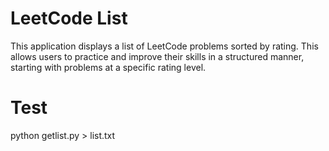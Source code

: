 # LeetCode List
This application displays a list of LeetCode problems sorted by rating. 
This allows users to practice and improve their skills in a structured manner, starting with problems at a specific rating level.

# Test 
python getlist.py > list.txt
